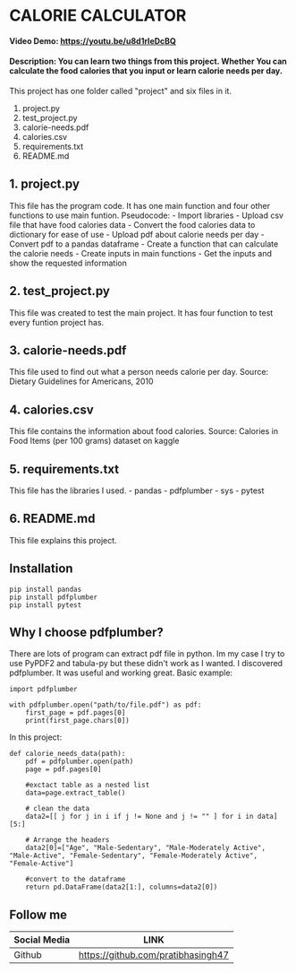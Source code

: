 # CALORIE CALCULATOR
####  Video Demo:  <https://youtu.be/u8d1rleDcBQ>
####  Description: You can learn two things from this project. Whether You can calculate the food calories that you input or learn calorie needs per day.
This project has one folder called "project" and six files in it.
1. project.py
2. test_project.py
3. calorie-needs.pdf
4. calories.csv
5. requirements.txt
6. README.md

## 1. project.py
This file has the program code. It has one main function and four other functions to use main funtion.
Pseudocode:
    - Import libraries
    - Upload csv file that have food calories data
    - Convert the food calories data to dictionary for ease of use
    - Upload pdf about calorie needs per day
    - Convert pdf to a pandas dataframe
    - Create a function that can calculate the calorie needs
    - Create inputs in main functions
    - Get the inputs and show the requested information
## 2. test_project.py
This file was created to test the main project. It has four function to test every funtion project has.

## 3. calorie-needs.pdf
This file used to find out what a person needs calorie per day.
Source: Dietary Guidelines for Americans, 2010

## 4. calories.csv
This file contains the information about food calories.
Source: Calories in Food Items (per 100 grams) dataset on kaggle
## 5. requirements.txt
This file has the libraries I used.
    - pandas
    - pdfplumber
    - sys
    - pytest

## 6. README.md
This file explains this project.

## Installation
    pip install pandas
    pip install pdfplumber
    pip install pytest


## Why I choose pdfplumber?
There are lots of program can extract pdf file in python. Im my case I try to use PyPDF2 and tabula-py but these didn't work as I wanted. I discovered pdfplumber. It was useful and working great.
    Basic example:

    import pdfplumber

    with pdfplumber.open("path/to/file.pdf") as pdf:
        first_page = pdf.pages[0]
        print(first_page.chars[0])

In this project:

    def calorie_needs_data(path):
        pdf = pdfplumber.open(path)
        page = pdf.pages[0]

        #exctact table as a nested list
        data=page.extract_table()

        # clean the data
        data2=[[ j for j in i if j != None and j != "" ] for i in data][5:]

        # Arrange the headers
        data2[0]=["Age", "Male-Sedentary", "Male-Moderately Active", "Male-Active", "Female-Sedentary", "Female-Moderately Active", "Female-Active"]

        #convert to the dataframe
        return pd.DataFrame(data2[1:], columns=data2[0])

## Follow me
| Social Media | LINK                               |
| ------------ | ---------------------------------- |
| Github       | https://github.com/pratibhasingh47 |
